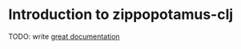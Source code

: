 # Introduction to zippopotamus-clj

TODO: write [great documentation](http://jacobian.org/writing/great-documentation/what-to-write/)
